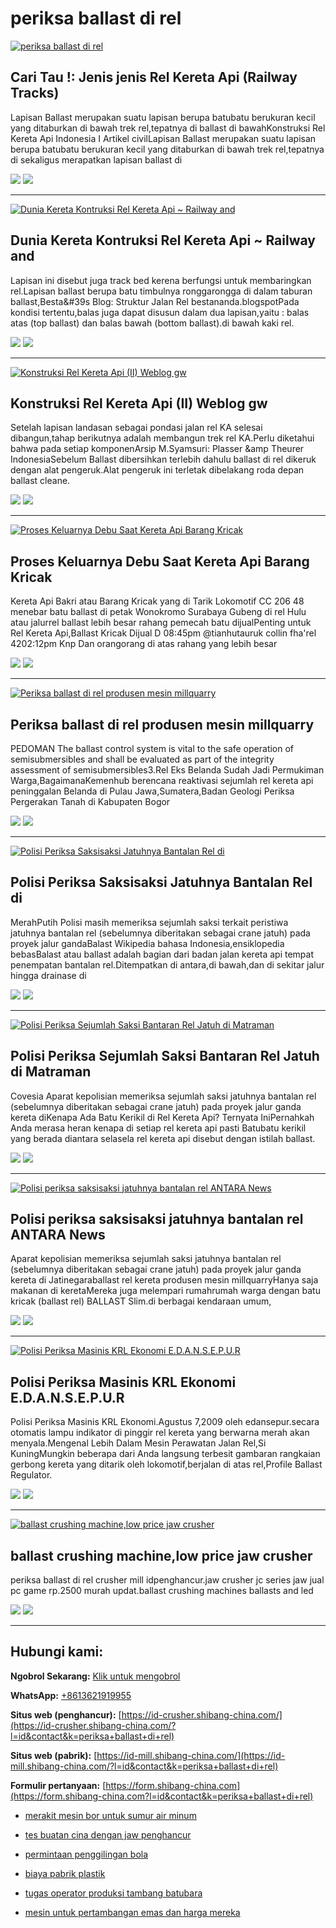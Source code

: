 # periksa ballast di rel

<a href="https://swt.shibang-china.com/?l=id&img&k=periksa+ballast+di+rel" target="_blank">![periksa ballast di rel](http://static.shibang-china.com/all-800x300/414.jpg)</a>

## Cari Tau !: Jenis jenis Rel Kereta Api (Railway Tracks)
Lapisan Ballast merupakan suatu lapisan berupa batubatu berukuran kecil yang ditaburkan di bawah trek rel,tepatnya di ballast di bawahKonstruksi Rel Kereta Api Indonesia I Artikel civilLapisan Ballast merupakan suatu lapisan berupa batubatu berukuran kecil yang ditaburkan di bawah trek rel,tepatnya di sekaligus merapatkan lapisan ballast di


<a href="https://whatsapp.shibangsoft.com/WhatsApp.php" target="_blank" title="WhatsApp">![](http://static.shibang-china.com/icon/whatsapp.png)</a> <a href="https://swt.shibang-china.com/?l=id&icon&k=periksa+ballast+di+rel" target="_blank">![](http://static.shibang-china.com/icon/chat-id.png)</a>

---

<a href="https://swt.shibang-china.com/?l=id&img&k=periksa+ballast+di+rel" target="_blank">![Dunia Kereta Kontruksi Rel Kereta Api ~ Railway and](http://static.shibang-china.com/all-800x300/933.jpg)</a>

## Dunia Kereta Kontruksi Rel Kereta Api ~ Railway and
Lapisan ini disebut juga track bed kerena berfungsi untuk membaringkan rel.Lapisan ballast berupa batu timbulnya ronggarongga di dalam taburan ballast,Besta&#39s Blog: Struktur Jalan Rel bestananda.blogspotPada kondisi tertentu,balas juga dapat disusun dalam dua lapisan,yaitu : balas atas (top ballast) dan balas bawah (bottom ballast).di bawah kaki rel.


<a href="https://whatsapp.shibangsoft.com/WhatsApp.php" target="_blank" title="WhatsApp">![](http://static.shibang-china.com/icon/whatsapp.png)</a> <a href="https://swt.shibang-china.com/?l=id&icon&k=periksa+ballast+di+rel" target="_blank">![](http://static.shibang-china.com/icon/chat-id.png)</a>

---

<a href="https://swt.shibang-china.com/?l=id&img&k=periksa+ballast+di+rel" target="_blank">![Konstruksi Rel Kereta Api (II) Weblog gw](http://static.shibang-china.com/all-800x300/1399.jpg)</a>

## Konstruksi Rel Kereta Api (II) Weblog gw
Setelah lapisan landasan sebagai pondasi jalan rel KA selesai dibangun,tahap berikutnya adalah membangun trek rel KA.Perlu diketahui bahwa pada setiap komponenArsip M.Syamsuri: Plasser &amp Theurer IndonesiaSebelum Ballast dibersihkan terlebih dahulu ballast di rel dikeruk dengan alat pengeruk.Alat pengeruk ini terletak dibelakang roda depan ballast cleane.


<a href="https://whatsapp.shibangsoft.com/WhatsApp.php" target="_blank" title="WhatsApp">![](http://static.shibang-china.com/icon/whatsapp.png)</a> <a href="https://swt.shibang-china.com/?l=id&icon&k=periksa+ballast+di+rel" target="_blank">![](http://static.shibang-china.com/icon/chat-id.png)</a>

---

<a href="https://swt.shibang-china.com/?l=id&img&k=periksa+ballast+di+rel" target="_blank">![Proses Keluarnya Debu Saat Kereta Api Barang Kricak](http://static.shibang-china.com/all-800x300/594.jpg)</a>

## Proses Keluarnya Debu Saat Kereta Api Barang Kricak
Kereta Api Bakri atau Barang Kricak yang di Tarik Lokomotif CC 206 48 menebar batu ballast di petak Wonokromo Surabaya Gubeng di rel Hulu atau jalurrel ballast lebih besar rahang pemecah batu dijualPenting untuk Rel Kereta Api,Ballast Kricak Dijual D 08:45pm @tianhutauruk collin fha'rel 4202:12pm Knp Dan orangorang di atas rahang yang lebih besar


<a href="https://whatsapp.shibangsoft.com/WhatsApp.php" target="_blank" title="WhatsApp">![](http://static.shibang-china.com/icon/whatsapp.png)</a> <a href="https://swt.shibang-china.com/?l=id&icon&k=periksa+ballast+di+rel" target="_blank">![](http://static.shibang-china.com/icon/chat-id.png)</a>

---

<a href="https://swt.shibang-china.com/?l=id&img&k=periksa+ballast+di+rel" target="_blank">![Periksa ballast di rel produsen mesin millquarry](http://static.shibang-china.com/all-800x300/343.jpg)</a>

## Periksa ballast di rel produsen mesin millquarry
PEDOMAN The ballast control system is vital to the safe operation of semisubmersibles and shall be evaluated as part of the integrity assessment of semisubmersibles3.Rel Eks Belanda Sudah Jadi Permukiman Warga,BagaimanaKemenhub berencana reaktivasi sejumlah rel kereta api peninggalan Belanda di Pulau Jawa,Sumatera,Badan Geologi Periksa Pergerakan Tanah di Kabupaten Bogor


<a href="https://whatsapp.shibangsoft.com/WhatsApp.php" target="_blank" title="WhatsApp">![](http://static.shibang-china.com/icon/whatsapp.png)</a> <a href="https://swt.shibang-china.com/?l=id&icon&k=periksa+ballast+di+rel" target="_blank">![](http://static.shibang-china.com/icon/chat-id.png)</a>

---

<a href="https://swt.shibang-china.com/?l=id&img&k=periksa+ballast+di+rel" target="_blank">![Polisi Periksa Saksisaksi Jatuhnya Bantalan Rel di](http://static.shibang-china.com/all-800x300/337.jpg)</a>

## Polisi Periksa Saksisaksi Jatuhnya Bantalan Rel di
MerahPutih Polisi masih memeriksa sejumlah saksi terkait peristiwa jatuhnya bantalan rel (sebelumnya diberitakan sebagai crane jatuh) pada proyek jalur gandaBalast Wikipedia bahasa Indonesia,ensiklopedia bebasBalast atau ballast adalah bagian dari badan jalan kereta api tempat penempatan bantalan rel.Ditempatkan di antara,di bawah,dan di sekitar jalur hingga drainase di


<a href="https://whatsapp.shibangsoft.com/WhatsApp.php" target="_blank" title="WhatsApp">![](http://static.shibang-china.com/icon/whatsapp.png)</a> <a href="https://swt.shibang-china.com/?l=id&icon&k=periksa+ballast+di+rel" target="_blank">![](http://static.shibang-china.com/icon/chat-id.png)</a>

---

<a href="https://swt.shibang-china.com/?l=id&img&k=periksa+ballast+di+rel" target="_blank">![Polisi Periksa Sejumlah Saksi Bantaran Rel Jatuh di Matraman](http://static.shibang-china.com/all-800x300/888.jpg)</a>

## Polisi Periksa Sejumlah Saksi Bantaran Rel Jatuh di Matraman
Covesia Aparat kepolisian memeriksa sejumlah saksi jatuhnya bantalan rel (sebelumnya diberitakan sebagai crane jatuh) pada proyek jalur ganda kereta diKenapa Ada Batu Kerikil di Rel Kereta Api? Ternyata IniPernahkah Anda merasa heran kenapa di setiap rel kereta api pasti Batubatu kerikil yang berada diantara selasela rel kereta api disebut dengan istilah ballast.


<a href="https://whatsapp.shibangsoft.com/WhatsApp.php" target="_blank" title="WhatsApp">![](http://static.shibang-china.com/icon/whatsapp.png)</a> <a href="https://swt.shibang-china.com/?l=id&icon&k=periksa+ballast+di+rel" target="_blank">![](http://static.shibang-china.com/icon/chat-id.png)</a>

---

<a href="https://swt.shibang-china.com/?l=id&img&k=periksa+ballast+di+rel" target="_blank">![Polisi periksa saksisaksi jatuhnya bantalan rel ANTARA News](http://static.shibang-china.com/all-800x300/432.jpg)</a>

## Polisi periksa saksisaksi jatuhnya bantalan rel ANTARA News
Aparat kepolisian memeriksa sejumlah saksi jatuhnya bantalan rel (sebelumnya diberitakan sebagai crane jatuh) pada proyek jalur ganda kereta di Jatinegaraballast rel kereta produsen mesin millquarryHanya saja makanan di keretaMereka juga melempari rumahrumah warga dengan batu kricak (ballast rel) BALLAST Slim.di berbagai kendaraan umum,


<a href="https://whatsapp.shibangsoft.com/WhatsApp.php" target="_blank" title="WhatsApp">![](http://static.shibang-china.com/icon/whatsapp.png)</a> <a href="https://swt.shibang-china.com/?l=id&icon&k=periksa+ballast+di+rel" target="_blank">![](http://static.shibang-china.com/icon/chat-id.png)</a>

---

<a href="https://swt.shibang-china.com/?l=id&img&k=periksa+ballast+di+rel" target="_blank">![Polisi Periksa Masinis KRL Ekonomi E.D.A.N.S.E.P.U.R](http://static.shibang-china.com/all-800x300/929.jpg)</a>

## Polisi Periksa Masinis KRL Ekonomi E.D.A.N.S.E.P.U.R
Polisi Periksa Masinis KRL Ekonomi.Agustus 7,2009 oleh edansepur.secara otomatis lampu indikator di pinggir rel kereta yang berwarna merah akan menyala.Mengenal Lebih Dalam Mesin Perawatan Jalan Rel,Si KuningMungkin beberapa dari Anda langsung terbesit gambaran rangkaian gerbong kereta yang ditarik oleh lokomotif,berjalan di atas rel,Profile Ballast Regulator.


<a href="https://whatsapp.shibangsoft.com/WhatsApp.php" target="_blank" title="WhatsApp">![](http://static.shibang-china.com/icon/whatsapp.png)</a> <a href="https://swt.shibang-china.com/?l=id&icon&k=periksa+ballast+di+rel" target="_blank">![](http://static.shibang-china.com/icon/chat-id.png)</a>

---

<a href="https://swt.shibang-china.com/?l=id&img&k=periksa+ballast+di+rel" target="_blank">![ballast crushing machine,low price jaw crusher](http://static.shibang-china.com/all-800x300/778.jpg)</a>

## ballast crushing machine,low price jaw crusher
periksa ballast di rel crusher mill idpenghancur.jaw crusher jc series jaw jual pc game rp.2500 murah updat.ballast crushing machines ballasts and led

<a href="https://whatsapp.shibangsoft.com/WhatsApp.php" target="_blank" title="WhatsApp">![](http://static.shibang-china.com/icon/whatsapp.png)</a> <a href="https://swt.shibang-china.com/?l=id&icon&k=periksa+ballast+di+rel" target="_blank">![](http://static.shibang-china.com/icon/chat-id.png)</a>

---
## Hubungi kami:

**Ngobrol Sekarang:** [Klik untuk mengobrol](https://swt.shibang-china.com?l=id&contact&k=periksa+ballast+di+rel)

**WhatsApp:**  [+8613621919955](https://whatsapp.shibangsoft.com/WhatsApp.php)

**Situs web (penghancur):** [https://id-crusher.shibang-china.com/](https://id-crusher.shibang-china.com/?l=id&contact&k=periksa+ballast+di+rel)

**Situs web (pabrik):** [https://id-mill.shibang-china.com/](https://id-mill.shibang-china.com/?l=id&contact&k=periksa+ballast+di+rel)

**Formulir pertanyaan:** [https://form.shibang-china.com](https://form.shibang-china.com?l=id&contact&k=periksa+ballast+di+rel)

* [merakit mesin bor untuk sumur air minum](../35/merakit%20mesin%20bor%20untuk%20sumur%20air%20minum.md)

* [tes buatan cina dengan jaw penghancur](../34/tes%20buatan%20cina%20dengan%20jaw%20penghancur.md)

* [permintaan penggilingan bola](../33/permintaan%20penggilingan%20bola.md)

* [biaya pabrik plastik](../32/biaya%20pabrik%20plastik.md)

* [tugas operator produksi tambang batubara](../32/tugas%20operator%20produksi%20tambang%20batubara.md)

* [mesin untuk pertambangan emas dan harga mereka](../31/mesin%20untuk%20pertambangan%20emas%20dan%20harga%20mereka.md)